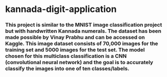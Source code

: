 # kannada-digit-application

### This project is similar to the MNIST image classification project but with handwritten Kannada numerals. The dataset has been made possible by Vinay Prabhu and can be accessed on Kaggle. This image dataset consists of 70,000 images for the training set and 5000 images for the test set. The model chosen for this multiclass classification is a CNN (convolutional neural network) and the goal is to accurately classify the images into one of ten classes/labels.
